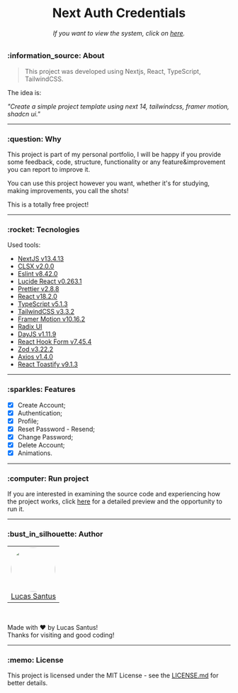 <h1 align="center">Next Auth Credentials</h1>

<h6 align="center">
  If you want to view the system, click on <a href="https://next-auth-credentials.vercel.app/">here</a>.
</h6>

<h3 id="about">:information_source: About</h3>

> This project was developed using Nextjs, React, TypeScript, TailwindCSS.

The idea is:

_"Create a simple project template using next 14, tailwindcss, framer motion, shadcn ui."_

---

<h3 id="why">:question: Why</h3>

This project is part of my personal portfolio, I will be happy if you provide some feedback, code, structure, functionality or any feature&improvement you can report to improve it.

You can use this project however you want, whether it's for studying, making improvements, you call the shots!

This is a totally free project!

---

<h3 id="tecnologies">:rocket: Tecnologies</h3>

Used tools:

- [NextJS v13.4.13](https://nextjs.org/)
- [CLSX v2.0.0](https://www.npmjs.com/package/clsx)
- [Eslint v8.42.0](https://github.com/eslint/eslint)
- [Lucide React v0.263.1](https://lucide.dev/)
- [Prettier v2.8.8](https://prettier.io/)
- [React v18.2.0](https://pt-br.reactjs.org/)
- [TypeScript v5.1.3](https://www.typescriptlang.org/)
- [TailwindCSS v3.3.2](https://tailwindcss.com/docs/installation)
- [Framer Motion v10.16.2](https://www.npmjs.com/package/framer-motion)
- [Radix UI](https://www.radix-ui.com/)
- [DayJS v1.11.9](https://day.js.org/)
- [React Hook Form v7.45.4](https://react-hook-form.com/)
- [Zod v3.22.2](https://github.com/colinhacks/zod)
- [Axios v1.4.0](https://axios-http.com/ptbr/docs/intro)
- [React Toastify v9.1.3](https://fkhadra.github.io/react-toastify/introduction)

---

<h3 id="funcionalidades">:sparkles: Features</h3>

- [X] Create Account;
- [x] Authentication;
- [x] Profile;
- [X] Reset Password - Resend;
- [X] Change Password;
- [X] Delete Account;
- [X] Animations.

---

<h3 id="running">:computer: Run project</h3>

If you are interested in examining the source code and experiencing how the project works, click <a href="/RUNNING.md">here</a> for a detailed preview and the opportunity to run it.

---

<h3 id="author">:bust_in_silhouette: Author</h3>

<table>
	<tr>
		<td>
			<div> 
				<a href="https://github.com/LucasSantus">
					<img style="border-radius: 50%;" src="https://github.com/LucasSantus.png" width="100px;" alt=""/>
					<br />
					Lucas Santus
				</a>
			</div>
		</td>
	</tr>
</table>
<br />

Made with ❤️ by Lucas Santus!<br />
Thanks for visiting and good coding!<br />

---

<h3 id="license">:memo: License</h3>

This project is licensed under the MIT License - see the [LICENSE.md](https://github.com/LucasSantus/next-auth-credentials/blob/master/LICENSE) for better details.
